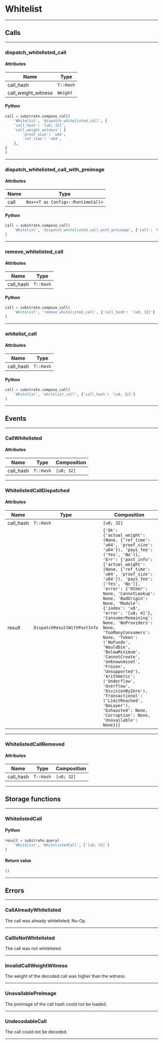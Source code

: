
# Whitelist

---------
## Calls

---------
### dispatch_whitelisted_call
#### Attributes
| Name | Type |
| -------- | -------- | 
| call_hash | `T::Hash` | 
| call_weight_witness | `Weight` | 

#### Python
```python
call = substrate.compose_call(
    'Whitelist', 'dispatch_whitelisted_call', {
    'call_hash': '[u8; 32]',
    'call_weight_witness': {
        'proof_size': 'u64',
        'ref_time': 'u64',
    },
}
)
```

---------
### dispatch_whitelisted_call_with_preimage
#### Attributes
| Name | Type |
| -------- | -------- | 
| call | `Box<<T as Config>::RuntimeCall>` | 

#### Python
```python
call = substrate.compose_call(
    'Whitelist', 'dispatch_whitelisted_call_with_preimage', {'call': 'Call'}
)
```

---------
### remove_whitelisted_call
#### Attributes
| Name | Type |
| -------- | -------- | 
| call_hash | `T::Hash` | 

#### Python
```python
call = substrate.compose_call(
    'Whitelist', 'remove_whitelisted_call', {'call_hash': '[u8; 32]'}
)
```

---------
### whitelist_call
#### Attributes
| Name | Type |
| -------- | -------- | 
| call_hash | `T::Hash` | 

#### Python
```python
call = substrate.compose_call(
    'Whitelist', 'whitelist_call', {'call_hash': '[u8; 32]'}
)
```

---------
## Events

---------
### CallWhitelisted
#### Attributes
| Name | Type | Composition
| -------- | -------- | -------- |
| call_hash | `T::Hash` | ```[u8; 32]```

---------
### WhitelistedCallDispatched
#### Attributes
| Name | Type | Composition
| -------- | -------- | -------- |
| call_hash | `T::Hash` | ```[u8; 32]```
| result | `DispatchResultWithPostInfo` | ```{'Ok': {'actual_weight': (None, {'ref_time': 'u64', 'proof_size': 'u64'}), 'pays_fee': ('Yes', 'No')}, 'Err': {'post_info': {'actual_weight': (None, {'ref_time': 'u64', 'proof_size': 'u64'}), 'pays_fee': ('Yes', 'No')}, 'error': {'Other': None, 'CannotLookup': None, 'BadOrigin': None, 'Module': {'index': 'u8', 'error': '[u8; 4]'}, 'ConsumerRemaining': None, 'NoProviders': None, 'TooManyConsumers': None, 'Token': ('NoFunds', 'WouldDie', 'BelowMinimum', 'CannotCreate', 'UnknownAsset', 'Frozen', 'Unsupported'), 'Arithmetic': ('Underflow', 'Overflow', 'DivisionByZero'), 'Transactional': ('LimitReached', 'NoLayer'), 'Exhausted': None, 'Corruption': None, 'Unavailable': None}}}```

---------
### WhitelistedCallRemoved
#### Attributes
| Name | Type | Composition
| -------- | -------- | -------- |
| call_hash | `T::Hash` | ```[u8; 32]```

---------
## Storage functions

---------
### WhitelistedCall

#### Python
```python
result = substrate.query(
    'Whitelist', 'WhitelistedCall', ['[u8; 32]']
)
```

#### Return value
```python
()
```
---------
## Errors

---------
### CallAlreadyWhitelisted
The call was already whitelisted; No-Op.

---------
### CallIsNotWhitelisted
The call was not whitelisted.

---------
### InvalidCallWeightWitness
The weight of the decoded call was higher than the witness.

---------
### UnavailablePreImage
The preimage of the call hash could not be loaded.

---------
### UndecodableCall
The call could not be decoded.

---------
